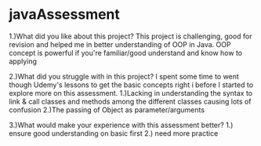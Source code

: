 # javaAssessment

1.)What did you like about this project?
This project is challenging, good for revision and helped me in better understanding of OOP in Java.
OOP concept is powerful if you're familiar/good understand and know how to applying


2.)What did you struggle with in this project?
I spent some time to went though Udemy's lessons to get the basic concepts right i before I started to explore more on this assessment.
1.)Lacking in understanding the syntax to link & call classes and methods among the different classes causing lots of confusion 
2.)The passing of Object as parameter/arguments 




3.)What would make your experience with this assessment better?
1.) ensure good understanding on basic first 
2.) need more practice
